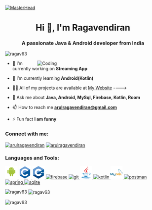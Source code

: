 [![MasterHead](https://1.bp.blogspot.com/-7A4WynwLsMw/XbBpCXG8fHI/AAAAAAAAMt4/uOa1bpLskYgrwGbllhSu2SDj_Mig8SXJQCLcBGAsYHQ/s1600/2000_600px.gif)](https://ragav63.io)
<h1 align="center">Hi 👋, I'm Ragavendiran</h1>
<h3 align="center">A passionate Java & Android developer from India</h3>

<p align="left"> <img src="https://komarev.com/ghpvc/?username=ragav63&label=Profile%20views&color=0e75b6&style=flat" alt="ragav63" /> </p>

 <a href="https://hj0vff.csb.app/" target="_blank">
    <img alt="Coding" width="400" align="right" src="https://encrypted-tbn0.gstatic.com/images?q=tbn:ANd9GcRA9NlXX3sTikqVXnUGxlnxVb76gbqe1ZwaWQ&s">
</a>

 - 🔭 I’m currently working on **Streaming App**

- 🌱 I’m currently learning **Android(Kotlin)**

- 👨‍💻 All of my projects are available at [My Website](https://hj0vff.csb.app/) ---->

- 💬 Ask me about **Java, Android, MySql, Firebase, Kotlin, Room**

- 📫 How to reach me **arulragavendiran@gmail.com**

- ⚡ Fun fact **I am funny**



<h3 align="left">Connect with me:</h3>
<p align="left">
<a href="https://linkedin.com/in/arulragavendiran" target="blank"><img align="center" src="https://raw.githubusercontent.com/rahuldkjain/github-profile-readme-generator/master/src/images/icons/Social/linked-in-alt.svg" alt="arulragavendiran" height="30" width="40" /></a>
<a href="https://codesandbox.com/arulragavendiran" target="blank"><img align="center" src="https://raw.githubusercontent.com/rahuldkjain/github-profile-readme-generator/master/src/images/icons/Social/codesandbox.svg" alt="arulragavendiran" height="30" width="40" /></a>
</p>

<h3 align="left">Languages and Tools:</h3>
<p align="left"> <a href="https://developer.android.com" target="_blank" rel="noreferrer"> <img src="https://raw.githubusercontent.com/devicons/devicon/master/icons/android/android-original-wordmark.svg" alt="android" width="40" height="40"/> </a> <a href="https://www.cprogramming.com/" target="_blank" rel="noreferrer"> <img src="https://raw.githubusercontent.com/devicons/devicon/master/icons/c/c-original.svg" alt="c" width="40" height="40"/> </a> <a href="https://www.w3schools.com/cpp/" target="_blank" rel="noreferrer"> <img src="https://raw.githubusercontent.com/devicons/devicon/master/icons/cplusplus/cplusplus-original.svg" alt="cplusplus" width="40" height="40"/> </a> <a href="https://firebase.google.com/" target="_blank" rel="noreferrer"> <img src="https://www.vectorlogo.zone/logos/firebase/firebase-icon.svg" alt="firebase" width="40" height="40"/> </a> <a href="https://git-scm.com/" target="_blank" rel="noreferrer"> <img src="https://www.vectorlogo.zone/logos/git-scm/git-scm-icon.svg" alt="git" width="40" height="40"/> </a> <a href="https://www.java.com" target="_blank" rel="noreferrer"> <img src="https://raw.githubusercontent.com/devicons/devicon/master/icons/java/java-original.svg" alt="java" width="40" height="40"/> </a> <a href="https://kotlinlang.org" target="_blank" rel="noreferrer"> <img src="https://www.vectorlogo.zone/logos/kotlinlang/kotlinlang-icon.svg" alt="kotlin" width="40" height="40"/> </a> <a href="https://www.mysql.com/" target="_blank" rel="noreferrer"> <img src="https://raw.githubusercontent.com/devicons/devicon/master/icons/mysql/mysql-original-wordmark.svg" alt="mysql" width="40" height="40"/> </a> <a href="https://postman.com" target="_blank" rel="noreferrer"> <img src="https://www.vectorlogo.zone/logos/getpostman/getpostman-icon.svg" alt="postman" width="40" height="40"/> </a> <a href="https://spring.io/" target="_blank" rel="noreferrer"> <img src="https://www.vectorlogo.zone/logos/springio/springio-icon.svg" alt="spring" width="40" height="40"/> </a> <a href="https://www.sqlite.org/" target="_blank" rel="noreferrer"> <img src="https://www.vectorlogo.zone/logos/sqlite/sqlite-icon.svg" alt="sqlite" width="40" height="40"/> </a> </p>

<p><img align="left" src="https://github-readme-stats.vercel.app/api/top-langs?username=ragav63&show_icons=true&locale=en&layout=compact" alt="ragav63" /></p>

<p>&nbsp;<img align="center" src="https://github-readme-stats.vercel.app/api?username=ragav63&show_icons=true&locale=en" alt="ragav63" /></p>

<p><img align="center" src="https://github-readme-streak-stats.herokuapp.com/?user=ragav63&" alt="ragav63" /></p>
